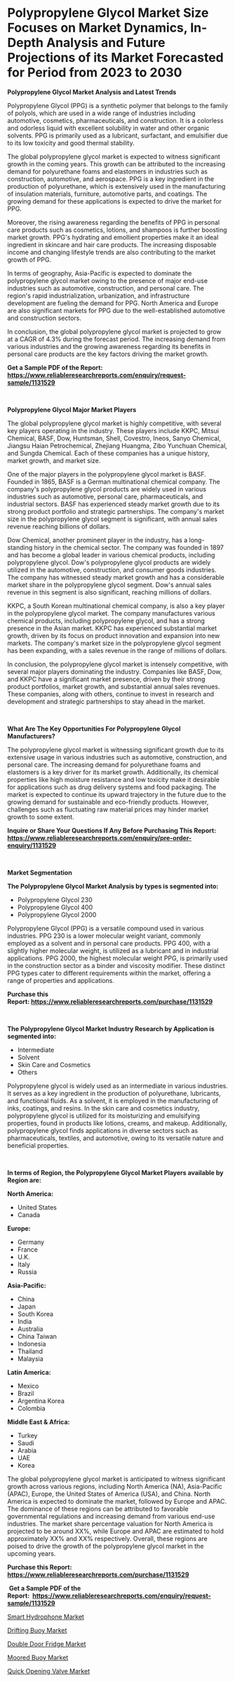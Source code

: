 <p><h1>Polypropylene Glycol Market Size Focuses on Market Dynamics, In-Depth Analysis and Future Projections of its Market Forecasted for Period from 2023 to 2030</h1></p><p><strong>Polypropylene Glycol Market Analysis and Latest Trends</strong></p>
<p><p>Polypropylene Glycol (PPG) is a synthetic polymer that belongs to the family of polyols, which are used in a wide range of industries including automotive, cosmetics, pharmaceuticals, and construction. It is a colorless and odorless liquid with excellent solubility in water and other organic solvents. PPG is primarily used as a lubricant, surfactant, and emulsifier due to its low toxicity and good thermal stability.</p><p>The global polypropylene glycol market is expected to witness significant growth in the coming years. This growth can be attributed to the increasing demand for polyurethane foams and elastomers in industries such as construction, automotive, and aerospace. PPG is a key ingredient in the production of polyurethane, which is extensively used in the manufacturing of insulation materials, furniture, automotive parts, and coatings. The growing demand for these applications is expected to drive the market for PPG.</p><p>Moreover, the rising awareness regarding the benefits of PPG in personal care products such as cosmetics, lotions, and shampoos is further boosting market growth. PPG's hydrating and emollient properties make it an ideal ingredient in skincare and hair care products. The increasing disposable income and changing lifestyle trends are also contributing to the market growth of PPG.</p><p>In terms of geography, Asia-Pacific is expected to dominate the polypropylene glycol market owing to the presence of major end-use industries such as automotive, construction, and personal care. The region's rapid industrialization, urbanization, and infrastructure development are fueling the demand for PPG. North America and Europe are also significant markets for PPG due to the well-established automotive and construction sectors.</p><p>In conclusion, the global polypropylene glycol market is projected to grow at a CAGR of 4.3% during the forecast period. The increasing demand from various industries and the growing awareness regarding its benefits in personal care products are the key factors driving the market growth.</p></p>
<p><strong>Get a Sample PDF of the Report:&nbsp; <a href="https://www.reliableresearchreports.com/enquiry/request-sample/1131529">https://www.reliableresearchreports.com/enquiry/request-sample/1131529</a></strong></p>
<p>&nbsp;</p>
<p><strong>Polypropylene Glycol Major Market Players</strong></p>
<p><p>The global polypropylene glycol market is highly competitive, with several key players operating in the industry. These players include KKPC, Mitsui Chemical, BASF, Dow, Huntsman, Shell, Covestro, Ineos, Sanyo Chemical, Jiangsu Haian Petrochemical, Zhejiang Huangma, Zibo Yunchuan Chemical, and Sungda Chemical. Each of these companies has a unique history, market growth, and market size.</p><p>One of the major players in the polypropylene glycol market is BASF. Founded in 1865, BASF is a German multinational chemical company. The company's polypropylene glycol products are widely used in various industries such as automotive, personal care, pharmaceuticals, and industrial sectors. BASF has experienced steady market growth due to its strong product portfolio and strategic partnerships. The company's market size in the polypropylene glycol segment is significant, with annual sales revenue reaching billions of dollars.</p><p>Dow Chemical, another prominent player in the industry, has a long-standing history in the chemical sector. The company was founded in 1897 and has become a global leader in various chemical products, including polypropylene glycol. Dow's polypropylene glycol products are widely utilized in the automotive, construction, and consumer goods industries. The company has witnessed steady market growth and has a considerable market share in the polypropylene glycol segment. Dow's annual sales revenue in this segment is also significant, reaching millions of dollars.</p><p>KKPC, a South Korean multinational chemical company, is also a key player in the polypropylene glycol market. The company manufactures various chemical products, including polypropylene glycol, and has a strong presence in the Asian market. KKPC has experienced substantial market growth, driven by its focus on product innovation and expansion into new markets. The company's market size in the polypropylene glycol segment has been expanding, with a sales revenue in the range of millions of dollars.</p><p>In conclusion, the polypropylene glycol market is intensely competitive, with several major players dominating the industry. Companies like BASF, Dow, and KKPC have a significant market presence, driven by their strong product portfolios, market growth, and substantial annual sales revenues. These companies, along with others, continue to invest in research and development and strategic partnerships to stay ahead in the market.</p></p>
<p>&nbsp;</p>
<p><strong>What Are The Key Opportunities For Polypropylene Glycol Manufacturers?</strong></p>
<p><p>The polypropylene glycol market is witnessing significant growth due to its extensive usage in various industries such as automotive, construction, and personal care. The increasing demand for polyurethane foams and elastomers is a key driver for its market growth. Additionally, its chemical properties like high moisture resistance and low toxicity make it desirable for applications such as drug delivery systems and food packaging. The market is expected to continue its upward trajectory in the future due to the growing demand for sustainable and eco-friendly products. However, challenges such as fluctuating raw material prices may hinder market growth to some extent.</p></p>
<p><strong>Inquire or Share Your Questions If Any Before Purchasing This Report: <a href="https://www.reliableresearchreports.com/enquiry/pre-order-enquiry/1131529">https://www.reliableresearchreports.com/enquiry/pre-order-enquiry/1131529</a></strong></p>
<p>&nbsp;</p>
<p><strong>Market Segmentation</strong></p>
<p><strong>The Polypropylene Glycol Market Analysis by types is segmented into:</strong></p>
<p><ul><li>Polypropylene Glycol 230</li><li>Polypropylene Glycol 400</li><li>Polypropylene Glycol 2000</li></ul></p>
<p><p>Polypropylene Glycol (PPG) is a versatile compound used in various industries. PPG 230 is a lower molecular weight variant, commonly employed as a solvent and in personal care products. PPG 400, with a slightly higher molecular weight, is utilized as a lubricant and in industrial applications. PPG 2000, the highest molecular weight PPG, is primarily used in the construction sector as a binder and viscosity modifier. These distinct PPG types cater to different requirements within the market, offering a range of properties and applications.</p></p>
<p><strong>Purchase this Report:&nbsp;<a href="https://www.reliableresearchreports.com/purchase/1131529">https://www.reliableresearchreports.com/purchase/1131529</a></strong></p>
<p>&nbsp;</p>
<p><strong>The Polypropylene Glycol Market Industry Research by Application is segmented into:</strong></p>
<p><ul><li>Intermediate</li><li>Solvent</li><li>Skin Care and Cosmetics</li><li>Others</li></ul></p>
<p><p>Polypropylene glycol is widely used as an intermediate in various industries. It serves as a key ingredient in the production of polyurethane, lubricants, and functional fluids. As a solvent, it is employed in the manufacturing of inks, coatings, and resins. In the skin care and cosmetics industry, polypropylene glycol is utilized for its moisturizing and emulsifying properties, found in products like lotions, creams, and makeup. Additionally, polypropylene glycol finds applications in diverse sectors such as pharmaceuticals, textiles, and automotive, owing to its versatile nature and beneficial properties.</p></p>
<p>&nbsp;</p>
<p><strong>In terms of Region, the Polypropylene Glycol Market Players available by Region are:</strong></p>
<p>
    <p> <strong> North America: </strong>
        <ul>
            <li>United States</li>
            <li>Canada</li>
        </ul>
        </p> 
    <p> <strong> Europe: </strong>
        <ul>
            <li>Germany</li>
            <li>France</li>
            <li>U.K.</li>
            <li>Italy</li>
            <li>Russia</li>
        </ul>
        </p> 
    <p> <strong> Asia-Pacific: </strong>
        <ul>
            <li>China</li>
            <li>Japan</li>
            <li>South Korea</li>
            <li>India</li>
            <li>Australia</li>
            <li>China Taiwan</li>
            <li>Indonesia</li>
            <li>Thailand</li>
            <li>Malaysia</li>
        </ul>
        </p> 
    <p> <strong> Latin America: </strong>
        <ul>
            <li>Mexico</li>
            <li>Brazil</li>
            <li>Argentina Korea</li>
            <li>Colombia</li>
        </ul>
        </p> 
    <p> <strong> Middle East & Africa: </strong>
        <ul>
            <li>Turkey</li>
            <li>Saudi</li>
            <li>Arabia</li>
            <li>UAE</li>
            <li>Korea</li>
        </ul>
    </p>
    </p>
<p><p>The global polypropylene glycol market is anticipated to witness significant growth across various regions, including North America (NA), Asia-Pacific (APAC), Europe, the United States of America (USA), and China. North America is expected to dominate the market, followed by Europe and APAC. The dominance of these regions can be attributed to favorable governmental regulations and increasing demand from various end-use industries. The market share percentage valuation for North America is projected to be around XX%, while Europe and APAC are estimated to hold approximately XX% and XX% respectively. Overall, these regions are poised to drive the growth of the polypropylene glycol market in the upcoming years.</p></p>
<p><strong>Purchase this Report: <a href="https://www.reliableresearchreports.com/purchase/1131529">https://www.reliableresearchreports.com/purchase/1131529</a></strong></p>
<p>&nbsp;<strong>Get a Sample PDF of the Report:&nbsp;&nbsp;<a href="https://www.reliableresearchreports.com/enquiry/request-sample/1131529">https://www.reliableresearchreports.com/enquiry/request-sample/1131529</a></strong></p>
<p><strong></strong></p>
<p><p><a href="https://medium.com/@carolynfuller1997/smart-hydrophone-market-competitive-analysis-market-trends-and-forecast-to-2030-ec31b6221d81">Smart Hydrophone Market</a></p><p><a href="https://medium.com/@miningmaster/drifting-buoy-market-report-reveals-the-latest-trends-and-growth-opportunities-of-this-market-45086410f7be">Drifting Buoy Market</a></p><p><a href="https://medium.com/@altcoinartist/double-door-fridge-market-trends-forecast-and-competitive-analysis-to-2030-8761a5fcca73">Double Door Fridge Market</a></p><p><a href="https://medium.com/@digitaldiviner12/moored-buoy-market-size-reveals-the-best-marketing-channels-in-global-industry-424dd942bfdf">Moored Buoy Market</a></p><p><a href="https://medium.com/@blockchainbaron55/quick-opening-valve-market-analysis-and-sze-forecasted-for-period-from-2023-to-2030-4ad59a250b4a">Quick Opening Valve Market</a></p></p>